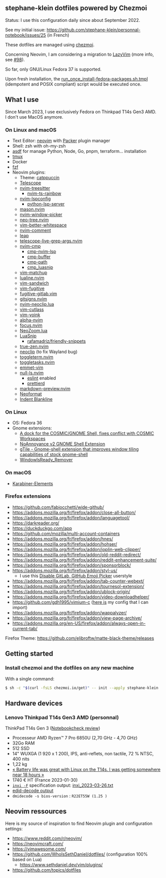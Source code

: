 ## stephane-klein dotfiles powered by Chezmoi

Status: I use this configuration daily since about September 2022.

See my initial issue: https://github.com/stephane-klein/personnal-notebook/issues/25 (in French)

These dotfiles are managed using [chezmoi](https://www.chezmoi.io/).

Concerning Neovim, I am considering a migration to [LazyVim](https://www.lazyvim.org/) (more info, see [#98](https://github.com/stephane-klein/dotfiles/issues/98)).

So far, only GNU/Linux Fedora 37 is supported.

Upon fresh installation, the [run_once_install-fedora-packages.sh.tmpl](./run_once_install-fedora-packages.sh.tmpl) (idempotent and POSIX compliant) script would be executed once.

## What I use

Since March 2023, I use exclusively Fedora on Thinkpad T14s Gen3 AMD.  
I don't use MacOS anymore.

### On Linux and macOS

- Text Editor: [neovim](https://github.com/neovim/neovim) with [Packer](https://github.com/wbthomason/packer.nvim) plugin manager
- Shell: zsh with oh-my-zsh
- [asdf](https://github.com/asdf-vm/asdf) for manage Python, Node, Go, pnpm, terraform… installation
- [tmux](https://en.wikipedia.org/wiki/Tmux)
- Docker
- [fzf](https://github.com/junegunn/fzf)
- Neovim plugins:
  - Theme: [catppuccin](https://github.com/catppuccin/nvim)
  - [Telescope](https://github.com/nvim-telescope/telescope.nvim)
  - [nvim-treesitter](https://github.com/nvim-treesitter/nvim-treesitter)
    - [nvim-ts-rainbow](https://github.com/p00f/nvim-ts-rainbow/)
  - [nvim-lspconfig](https://github.com/neovim/nvim-lspconfig)
    - [python-lsp-server](https://github.com/python-lsp/python-lsp-server)
  - [mason.nvim](https://github.com/williamboman/mason.nvim)
  - [nvim-window-picker](https://github.com/s1n7ax/nvim-window-picker)
  - [neo-tree.nvim](https://github.com/nvim-neo-tree/neo-tree.nvim)
  - [vim-better-whitespace](https://github.com/ntpeters/vim-better-whitespace)
  - [nvim-comment](https://github.com/terrortylor/nvim-comment)
  - [leap](https://github.com/ggandor/leap.nvim)
  - [telescope-live-grep-args.nvim](https://github.com/nvim-telescope/telescope-live-grep-args.nvim)
  - [nvim-cmp](https://github.com/hrsh7th/nvim-cmp)
    - [cmp-nvim-lsp](https://github.com/hrsh7th/cmp-nvim-lsp)
    - [cmp-buffer](https://github.com/hrsh7th/cmp-buffer)
    - [cmp-path](https://github.com/hrsh7th/cmp-path)
    - [cmp_luasnip](https://github.com/saadparwaiz1/cmp_luasnip)
  - [vim-matchup](https://github.com/andymass/vim-matchup)
  - [lualine.nvim](https://github.com/nvim-lualine/lualine.nvim)
  - [vim-sandwich](https://github.com/nvim-lualine/machakann/vim-sandwich)
  - [vim-fugitive](https://github.com/tpope/vim-fugitive)
  - [fugitive-gitlab.vim](https://github.com/shumphrey/fugitive-gitlab.vim)
  - [gitsigns.nvim](https://github.com/lewis6991/gitsigns.nvim)
  - [nvim-neoclip.lua](https://github.com/AckslD/nvim-neoclip.lua)
  - [vim-cutlass](https://github.com/svermeulen/vim-cutlass)
  - [vim-yoink](https://github.com/svermeulen/vim-yoink)
  - [alpha-nvim](https://github.com/goolord/alpha-nvim/)
  - [focus.nvim](https://github.com/beauwilliams/focus.nvim)
  - [NeoZoom.lua](https://github.com/nyngwang/NeoZoom.lua/tree/neo-zoom-original)
  - [LuaSnip](https://github.com/L3MON4D3/LuaSnip)
    - [rafamadriz/friendly-snippets](https://github.com/rafamadriz/friendly-snippets)
  - [true-zen.nvim](https://github.com/Pocco81/true-zen.nvim)
  - [neoclip](https://github.com/matveyt/neoclip) (to fix Wayland bug)
  - [toggleterm.nvim](https://github.com/akinsho/toggleterm.nvim)
  - [toggletasks.nvim](https://github.com/jedrzejboczar/toggletasks.nvim)
  - [emmet-vim](https://github.com/mattn/emmet-vim)
  - [null-ls.nvim](https://github.com/jose-elias-alvarez/null-ls.nvim)
    - [eslint](https://github.com/jose-elias-alvarez/null-ls.nvim/blob/main/doc/BUILTINS.md#eslint) enabled
    - [prettierd](https://github.com/jose-elias-alvarez/null-ls.nvim/blob/main/doc/BUILTINS.md#prettierd)
  - [markdown-preview.nvim](https://github.com/iamcco/markdown-preview.nvim)
  - [Neoformat](https://github.com/sbdchd/neoformat)
  - [Indent Blankline](https://github.com/lukas-reineke/indent-blankline.nvim)

### On Linux

- OS: Fedora 36
- Gnome extensions:
  - [A dock for the COSMIC/GNOME Shell, fixes conflict with COSMIC Workspaces](https://github.com/halfmexican/dash-to-dock-pop/tree/ubuntu-dock)
  - [NoAnnoyance v2 GNOME Shell Extension](https://github.com/bdaase/noannoyance)
  - [gTile - Gnome-shell extension that improves window tiling capabilities of stock gnome-shell](https://github.com/gTile/gTile)
  - [WindowIsReady_Remover](https://github.com/nunofarruca/WindowIsReady_Remover)

### On macOS

- [Karabiner-Elements](https://karabiner-elements.pqrs.org/)

### Firefox extensions

- https://github.com/fabiocchetti/wide-github/
- https://addons.mozilla.org/fr/firefox/addon/close-all-button/
- https://addons.mozilla.org/fr/firefox/addon/languagetool/
- https://darkreader.org/
- https://duckduckgo.com/app
- https://github.com/mozilla/multi-account-containers
- https://addons.mozilla.org/fr/firefox/addon/hnes/
- https://addons.mozilla.org/fr/firefox/addon/hohser/
- https://addons.mozilla.org/fr/firefox/addon/joplin-web-clipper/
- https://addons.mozilla.org/fr/firefox/addon/old-reddit-redirect/
- https://addons.mozilla.org/fr/firefox/addon/reddit-enhancement-suite/
- https://addons.mozilla.org/fr/firefox/addon/sponsorblock/
- https://addons.mozilla.org/fr/firefox/addon/styl-us/
  - I use this [Disable GitLab, GitHub Emoji Picker](https://userstyles.org/styles/244590/disable-gitlab-github-emoji-picker) userstyle
- https://addons.mozilla.org/fr/firefox/addon/tab-counter-webext/
- https://addons.mozilla.org/fr/firefox/addon/tournesol-extension/
- https://addons.mozilla.org/fr/firefox/addon/ublock-origin/
- https://addons.mozilla.org/fr/firefox/addon/video-downloadhelper/
- https://github.com/gdh1995/vimium-c ([here is](vimium_c.json) my config that I can import)
- https://addons.mozilla.org/fr/firefox/addon/wappalyzer/
- https://addons.mozilla.org/fr/firefox/addon/view-page-archive/
- https://addons.mozilla.org/en-US/firefox/addon/always-open-in-current-tab/

Firefox Theme: https://github.com/elibroftw/matte-black-theme/releases

## Getting started

### Install chezmoi and the dotfiles on any new machine

With a single command:

```sh
$ sh -c "$(curl -fsLS chezmoi.io/get)" -- init --apply stephane-klein
```

## Hardware devices

### Lenovo Thinkpad T14s Gen3 AMD (personnal)

 ThinkPad T14s Gen 3 ([Notebookcheck review](https://www.notebookcheck.net/Lenovo-ThinkPad-T14s-G3-AMD-laptop-review-Quiet-and-efficient-workhorse-with-Ryzen-power.682906.0.html))

- Processeur AMD Ryzen™ 7 Pro 6850U (2,70 GHz - 4,70 GHz)
- 32Go RAM
- 512 SSD
- 14" WUXGA (1 920 x 1 200), IPS, anti-reflets, non tactile, 72 % NTSC, 400 nits 
- 1,22 kg
- [« Battery life was great with Linux on the T14s. I was getting somewhere near 18 hours »](https://old.reddit.com/r/thinkpad/comments/z2mxfm/appreciate_help_deciding_between_t14_gen_3_amd/ixh6jnp/)
- 1740 € HT (France 2023-01-30)
- [`inxi -F`](https://github.com/smxi/inxi) specification output: [inxi_2023-03-26.txt ](https://gist.github.com/stephane-klein/0735abce4359b705f85ce1502d214ba3)
- [edid-decode output](https://discussion.fedoraproject.org/t/regalar-screen-glitch-on-thinkpad-t14s-gen3-amd/79963/4)
- `dmidecode -s bios-version` : `R22ET55W (1.25 )`


## Neovim ressources

Here is my source of inspiration to find Neovim plugin and configuration settings:

- https://www.reddit.com/r/neovim/
- https://neovimcraft.com/
- https://vimawesome.com/
- https://github.com/WhoIsSethDaniel/dotfiles/ (configuration 100% based on Lua)
  - https://www.sethdaniel.dev/vim/plugins/
- https://github.com/topics/dotfiles
